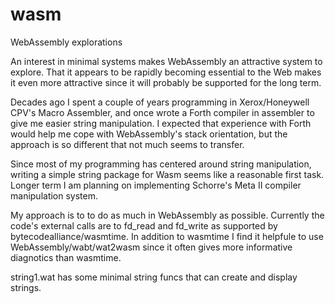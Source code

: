 # wasm
WebAssembly explorations

An interest in minimal systems makes WebAssembly an attractive system
to explore.  That it appears to be rapidly becoming essential to the Web
makes it even more attractive since it will probably be supported for the
long term.

Decades ago I spent a couple of years programming in Xerox/Honeywell CPV's 
Macro Assembler, and once wrote a Forth compiler in assembler to give me easier
string manipulation.  I expected that experience with Forth would help me
cope with WebAssembly's stack orientation, but the approach is so different
that not much seems to transfer.

Since most of my programming has centered around string manipulation,
writing a simple string package for Wasm seems like a reasonable first task.
Longer term I am planning on implementing Schorre's Meta II compiler
manipulation system.

My approach is to to do as much in WebAssembly as possible.  Currently the code's
external calls are to fd_read and fd_write as supported by bytecodealliance/wasmtime.
In addition to wasmtime I find it helpfule to use WebAssembly/wabt/wat2wasm since
it often gives more informative diagnotics than wasmtime.

string1.wat has some minimal string funcs that can create and display strings.
